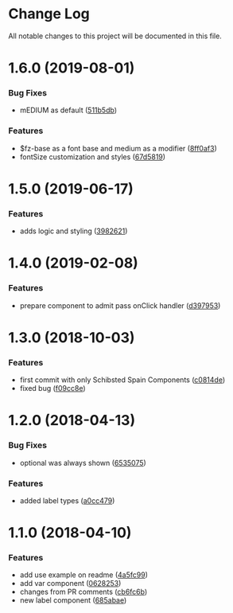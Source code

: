 # Change Log

All notable changes to this project will be documented in this file.

<a name="1.6.0"></a>
# 1.6.0 (2019-08-01)


### Bug Fixes

* mEDIUM as default ([511b5db](https://github.com/SUI-Components/sui-components/commit/511b5db))


### Features

* $fz-base as a font base and medium as a modifier ([8ff0af3](https://github.com/SUI-Components/sui-components/commit/8ff0af3))
* fontSize customization and styles ([67d5819](https://github.com/SUI-Components/sui-components/commit/67d5819))



<a name="1.5.0"></a>
# 1.5.0 (2019-06-17)


### Features

* adds logic and styling ([3982621](https://github.com/SUI-Components/sui-components/commit/3982621))



<a name="1.4.0"></a>
# 1.4.0 (2019-02-08)


### Features

* prepare component to admit pass onClick handler ([d397953](https://github.com/SUI-Components/sui-components/commit/d397953))



<a name="1.3.0"></a>
# 1.3.0 (2018-10-03)


### Features

* first commit with only Schibsted Spain Components ([c0814de](https://github.com/SUI-Components/sui-components/commit/c0814de))
* fixed bug ([f09cc8e](https://github.com/SUI-Components/sui-components/commit/f09cc8e))



<a name="1.2.0"></a>
# 1.2.0 (2018-04-13)


### Bug Fixes

* optional was always shown ([6535075](https://github.com/SUI-Components/sui-components/commit/6535075))


### Features

* added label types ([a0cc479](https://github.com/SUI-Components/sui-components/commit/a0cc479))



<a name="1.1.0"></a>
# 1.1.0 (2018-04-10)


### Features

* add use example on readme ([4a5fc99](https://github.com/SUI-Components/sui-components/commit/4a5fc99))
* add var component ([0628253](https://github.com/SUI-Components/sui-components/commit/0628253))
* changes from PR comments ([cb6fc6b](https://github.com/SUI-Components/sui-components/commit/cb6fc6b))
* new label component ([685abae](https://github.com/SUI-Components/sui-components/commit/685abae))



